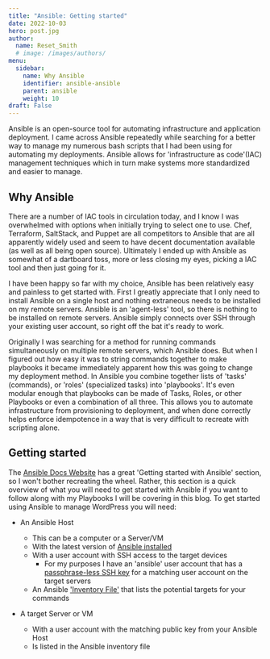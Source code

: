 ```yaml
---
title: "Ansible: Getting started"
date: 2022-10-03
hero: post.jpg
author:
  name: Reset_Smith
  # image: /images/authors/
menu:
  sidebar:
    name: Why Ansible
    identifier: ansible-ansible
    parent: ansible
    weight: 10
draft: False
---
```


Ansible is an open-source tool for automating infrastructure and application deployment. I came across Ansible repeatedly while searching for a better way to manage my numerous bash scripts that I had been using for automating my deployments. Ansible allows for 'infrastructure as code'(IAC) management techniques which in turn make systems more standardized and easier to manage.

## Why Ansible

There are a number of IAC tools in circulation today, and I know I was overwhelmed with options when initially trying to select one to use. Chef, Terraform, SaltStack, and Puppet are all competitors to Ansible that are all apparently widely used and seem to have decent documentation available (as well as all being open source). Ultimately I ended up with Ansible as somewhat of a dartboard toss, more or less closing my eyes, picking a IAC tool and then just going for it.

I have been happy so far with my choice, Ansible has been relatively easy and painless to get started with. First I greatly appreciate that I only need to install Ansible on a single host and nothing extraneous needs to be installed on my remote servers. Ansible is an 'agent-less' tool, so there is nothing to be installed on remote servers. Ansible simply connects over SSH through your existing user account, so right off the bat it's ready to work.

Originally I was searching for a method for running commands simultaneously on multiple remote servers, which Ansible does. But when I figured out how easy it was to string commands together to make playbooks it became immediately apparent how this was going to change my deployment method. In Ansible you combine together lists of 'tasks' (commands), or 'roles' (specialized tasks) into 'playbooks'. It's even modular enough that playbooks can be made of Tasks, Roles, or other Playbooks or even a combination of all three. This allows you to automate infrastructure from provisioning to deployment, and when done correctly helps enforce idempotence in a way that is very difficult to recreate with scripting alone.

## Getting started

The [Ansible Docs Website](https://docs.ansible.com/ansible/latest/getting_started/index.html) has a great 'Getting started with Ansible' section, so I won't bother recreating the wheel. Rather, this section is a quick overview of what you will need to get started with Ansible if you want to follow along with my Playbooks I will be covering in this blog. To get started using Ansible to manage WordPress you will need:

- An Ansible Host 
    - This can be a computer or a Server/VM
    - With the latest version of [Ansible installed](https://docs.ansible.com/ansible/latest/installation_guide/intro_installation.html#installation-guide)
    - With a user account with SSH access to the target devices
        - For my purposes I have an 'ansible' user account that has a [passphrase-less SSH key](https://www.redhat.com/sysadmin/passwordless-ssh) for a matching user account on the target servers
    - An Ansible ['Inventory File'](https://docs.ansible.com/ansible/latest/getting_started/get_started_inventory.html) that lists the potential targets for your commands

- A target Server or VM
    - With a user account with the matching public key from your Ansible Host
    - Is listed in the Ansible inventory file

